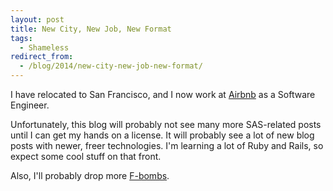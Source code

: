 ```yaml
---
layout: post
title: New City, New Job, New Format
tags:
  - Shameless
redirect_from:
  - /blog/2014/new-city-new-job-new-format/
---
```


I have relocated to San Francisco, and I now work at [Airbnb](http://www.airbnb.com/c/pbusby) as a Software Engineer.

Unfortunately, this blog will probably not see many more SAS-related posts until I can get my hands on a license. It will probably see a lot of new blog posts with newer, freer technologies. I'm learning a lot of Ruby and Rails, so expect some cool stuff on that front.

Also, I'll probably drop more [F-bombs](http://www.urbandictionary.com/define.php?term=F+-+Bomb).
